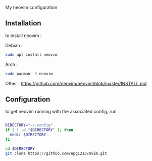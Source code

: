 
My neovim configuration

## Installation

to install neovim :

Debian :
```bash
sudo apt install neovim
```

Arch :
```bash
sudo pacman -S neovim
```

Other :
https://github.com/neovim/neovim/blob/master/INSTALL.md

## Configuration

to get neovim running with the associated config, run

```bash

DIRECTORY="~/.config"
if [ ! -d "$DIRECTORY" ]; then
  mkdir $DIRECTORY
fi

cd $DIRECTORY
git clone https://github.com/epg1213/nvim.git

```


